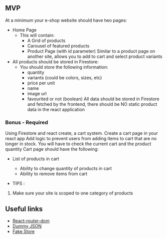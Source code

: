 ## MVP

At a minimum your e-shop website should have two pages:

- Home Page
  - This will contain:
    - A Grid of products
    - Carousel of featured products
    - Product Page (with id parameter) Similar to a product page on another site, allows you to add to cart and select product variants
- All products should be stored in Firestore:
  - You should store the following information:
    - quantity
    - variants (could be colors, sizes, etc)
    - price per unit
    - name
    - image url
    - favourited or not (boolean)
      All data should be stored in Firestore and fetched by the frontend, there should be NO static product data in the react application

### Bonus - Required

Using Firestore and react create, a cart system. Create a cart page in your react app Add logic to prevent users from adding items to cart that are no longer in stock. You will have to check the current cart and the product quantity Cart page should have the following:

- List of products in cart

  - Ability to change quantity of products in cart
  - Ability to remove items from cart

- TIPS :

1. Make sure your site is scoped to one category of products

## Useful links

- [React-router-dom](https://reactrouter.com/docs/en/v6/getting-started/overview)
- [Dummy JSON](https://dummyjson.com/)
- [Fake Store](https://fakestoreapi.com/)
